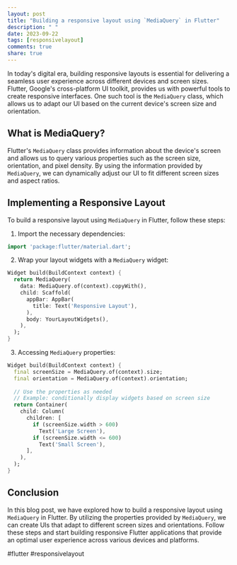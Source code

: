 ```yaml
---
layout: post
title: "Building a responsive layout using `MediaQuery` in Flutter"
description: " "
date: 2023-09-22
tags: [responsivelayout]
comments: true
share: true
---
```


In today's digital era, building responsive layouts is essential for delivering a seamless user experience across different devices and screen sizes. Flutter, Google's cross-platform UI toolkit, provides us with powerful tools to create responsive interfaces. One such tool is the `MediaQuery` class, which allows us to adapt our UI based on the current device's screen size and orientation.

## What is MediaQuery?

Flutter's `MediaQuery` class provides information about the device's screen and allows us to query various properties such as the screen size, orientation, and pixel density. By using the information provided by `MediaQuery`, we can dynamically adjust our UI to fit different screen sizes and aspect ratios.

## Implementing a Responsive Layout

To build a responsive layout using `MediaQuery` in Flutter, follow these steps:

1. Import the necessary dependencies:
```dart
import 'package:flutter/material.dart';
```

2. Wrap your layout widgets with a `MediaQuery` widget:
```dart
Widget build(BuildContext context) {
  return MediaQuery(
    data: MediaQuery.of(context).copyWith(),
    child: Scaffold(
      appBar: AppBar(
        title: Text('Responsive Layout'),
      ),
      body: YourLayoutWidgets(),
    ),
  );
}
```

3. Accessing `MediaQuery` properties:
```dart
Widget build(BuildContext context) {
  final screenSize = MediaQuery.of(context).size;
  final orientation = MediaQuery.of(context).orientation;
  
  // Use the properties as needed
  // Example: conditionally display widgets based on screen size
  return Container(
    child: Column(
      children: [
        if (screenSize.width > 600)
          Text('Large Screen'),
        if (screenSize.width <= 600)
          Text('Small Screen'),
      ],
    ),
  );
}
```

## Conclusion

In this blog post, we have explored how to build a responsive layout using `MediaQuery` in Flutter. By utilizing the properties provided by `MediaQuery`, we can create UIs that adapt to different screen sizes and orientations. Follow these steps and start building responsive Flutter applications that provide an optimal user experience across various devices and platforms.

#flutter #responsivelayout